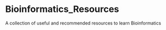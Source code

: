 # Bioinformatics_Resources
A collection of useful and recommended resources to learn Bioinformatics
